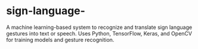 # sign-language-
A machine learning-based system to recognize and translate sign language gestures into text or speech. Uses Python, TensorFlow, Keras, and OpenCV for training models and gesture recognition.

